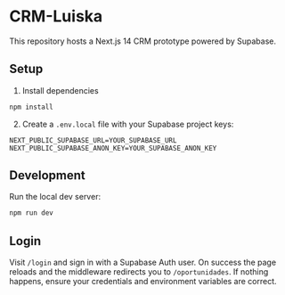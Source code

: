 # CRM-Luiska

This repository hosts a Next.js 14 CRM prototype powered by Supabase.

## Setup

1. Install dependencies

```bash
npm install
```

2. Create a `.env.local` file with your Supabase project keys:

```
NEXT_PUBLIC_SUPABASE_URL=YOUR_SUPABASE_URL
NEXT_PUBLIC_SUPABASE_ANON_KEY=YOUR_SUPABASE_ANON_KEY
```

## Development

Run the local dev server:

```bash
npm run dev
```

## Login

Visit `/login` and sign in with a Supabase Auth user. On success the page reloads and the middleware redirects you to `/oportunidades`.
If nothing happens, ensure your credentials and environment variables are correct.
